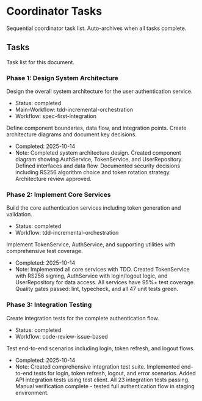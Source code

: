 # Coordinator Tasks

Sequential coordinator task list. Auto-archives when all tasks complete.

## Tasks

Task list for this document.

### Phase 1: Design System Architecture

Design the overall system architecture for the user authentication service.

* Status: completed
* Main-Workflow: tdd-incremental-orchestration
* Workflow: spec-first-integration

Define component boundaries, data flow, and integration points. Create architecture diagrams and document key decisions.

* Completed: 2025-10-14
* Note: Completed system architecture design. Created component diagram showing AuthService, TokenService, and UserRepository. Defined interfaces and data flow. Documented security decisions including RS256 algorithm choice and token rotation strategy. Architecture review approved.

### Phase 2: Implement Core Services

Build the core authentication services including token generation and validation.

* Status: completed
* Workflow: tdd-incremental-orchestration

Implement TokenService, AuthService, and supporting utilities with comprehensive test coverage.

* Completed: 2025-10-14
* Note: Implemented all core services with TDD. Created TokenService with RS256 signing, AuthService with login/logout logic, and UserRepository for data access. All services have 95%+ test coverage. Quality gates passed: lint, typecheck, and all 47 unit tests green.

### Phase 3: Integration Testing

Create integration tests for the complete authentication flow.

* Status: completed
* Workflow: code-review-issue-based

Test end-to-end scenarios including login, token refresh, and logout flows.

* Completed: 2025-10-14
* Note: Created comprehensive integration test suite. Implemented end-to-end tests for login, token refresh, logout, and error scenarios. Added API integration tests using test client. All 23 integration tests passing. Manual verification complete - tested full authentication flow in staging environment.
